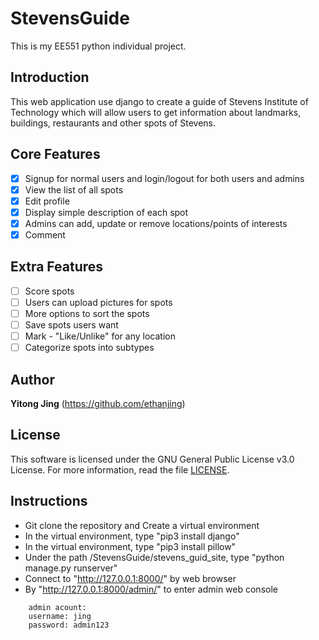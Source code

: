 # StevensGuide

This is my EE551 python individual project.

## Introduction

This web application use django to create a guide of Stevens Institute of Technology which will allow users to get information about landmarks, buildings, restaurants and other spots of Stevens.

## Core Features

* [x] Signup for normal users and login/logout for both users and admins
* [x] View the list of all spots
* [x] Edit profile
* [x] Display simple description of each spot
* [x] Admins can add, update or remove locations/points of interests
* [x] Comment

## Extra Features

* [ ] Score spots
* [ ] Users can upload pictures for spots
* [ ] More options to sort the spots
* [ ] Save spots users want
* [ ] Mark - "Like/Unlike" for any location
* [ ] Categorize spots into subtypes

## Author

**Yitong Jing** 
(https://github.com/ethanjing)

## License
This software is licensed under the GNU General Public License v3.0 License. For more information, read the file [LICENSE](https://github.com/ethanjing/StevensGuide/blob/master/LICENSE).

## Instructions

* Git clone the repository and Create a virtual environment
* In the virtual environment, type "pip3 install django"
* In the virtual environment, type "pip3 install pillow"
* Under the path /StevensGuide/stevens_guid_site, type "python manage.py runserver"
* Connect to "http://127.0.0.1:8000/" by web browser
* By "http://127.0.0.1:8000/admin/" to enter admin web console
```
    admin acount:
    username: jing
    password: admin123
```
